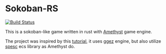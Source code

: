 # Sokoban-RS

[![Build Status](https://travis-ci.com/vigdail/sokoban-rs.svg?branch=master)](https://travis-ci.com/vigdail/sokoban-rs)

This is a sokoban-like game written in rust with [Amethyst](https://github.com/amethyst/amethyst) game engine.

The project was inspired by this [tutorial](https://sokoban.iolivia.me/c02-05-gameplay.html), it uses [ggez](https://github.com/ggez/ggez) engine, but also utilize [spesc](https://github.com/amethyst/specs) ecs library as Amethyst do.